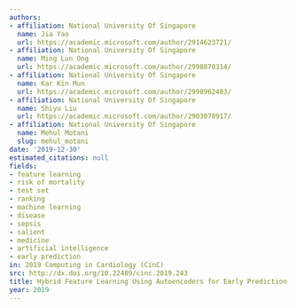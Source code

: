 ```yaml
---
authors:
- affiliation: National University Of Singapore
  name: Jia Yao
  url: https://academic.microsoft.com/author/2914623721/
- affiliation: National University Of Singapore
  name: Ming Lun Ong
  url: https://academic.microsoft.com/author/2998870314/
- affiliation: National University Of Singapore
  name: Kar Kin Mun
  url: https://academic.microsoft.com/author/2998962483/
- affiliation: National University Of Singapore
  name: Shiyu Liu
  url: https://academic.microsoft.com/author/2903078917/
- affiliation: National University Of Singapore
  name: Mehul Motani
  slug: mehul_motani
date: '2019-12-30'
estimated_citations: null
fields:
- feature learning
- risk of mortality
- test set
- ranking
- machine learning
- disease
- sepsis
- salient
- medicine
- artificial intelligence
- early prediction
in: 2019 Computing in Cardiology (CinC)
src: http://dx.doi.org/10.22489/cinc.2019.243
title: Hybrid Feature Learning Using Autoencoders for Early Prediction of Sepsis
year: 2019
---
```

